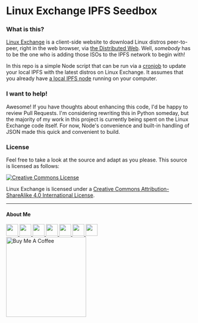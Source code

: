 # Linux Exchange IPFS Seedbox

### What is this?

[Linux Exchange](https://github.com/leoherzog/LinuxExchange) is a client-side website to download Linux distros peer-to-peer, right in the web browser, via [the Distributed Web](https://ipfs.io/#how). Well, _somebody_ has to be the one who is adding those ISOs to the IPFS network to begin with!

In this repo is a simple Node script that can be run via a [cronjob](https://opensource.com/article/17/11/how-use-cron-linux) to update your local IPFS with the latest distros on Linux Exchange. It assumes that you already have [a local IPFS node](https://docs.ipfs.io/introduction/usage/) running on your computer.

### I want to help!

Awesome! If you have thoughts about enhancing this code, I'd be happy to review Pull Requests. I'm considering rewriting this in Python someday, but the majority of my work in this project is currently being spent on the Linux Exchange code itself. For now, Node's convenience and built-in handling of JSON made this quick and convenient to build.

### License

Feel free to take a look at the source and adapt as you please. This source is licensed as follows:

[![Creative Commons License](https://i.creativecommons.org/l/by-sa/4.0/88x31.png)](http://creativecommons.org/licenses/by-sa/4.0/)

Linux Exchange is licensed under a [Creative Commons Attribution-ShareAlike 4.0 International License](http://creativecommons.org/licenses/by-sa/4.0/).

- - - -

#### About Me

<a href="https://herzog.tech/" target="_blank">
  <img src="https://herzog.tech/signature/link.svg.png" width="32px" />
</a>
<a href="https://twitter.com/downtime" target="_blank">
  <img src="https://herzog.tech/signature/twitter.svg.png" width="32px" />
</a>
<a href="https://facebook.com/xd1936" target="_blank">
  <img src="https://herzog.tech/signature/facebook.svg.png" width="32px" />
</a>
<a href="https://github.com/leoherzog" target="_blank">
  <img src="https://herzog.tech/signature/github.svg.png" width="32px" />
</a>
<a href="https://keybase.io/leoherzog" target="_blank">
  <img src="https://herzog.tech/signature/keybase.svg.png" width="32px" />
</a>
<a href="https://www.linkedin.com/in/leoherzog" target="_blank">
  <img src="https://herzog.tech/signature/linkedin.svg.png" width="32px" />
</a>
<a href="https://hope.edu/directory/people/herzog-leo/" target="_blank">
  <img src="https://herzog.tech/signature/anchor.svg.png" width="32px" />
</a>
<br />
<a href="https://www.buymeacoffee.com/leoherzog" target="_blank">
  <img src="https://cdn.buymeacoffee.com/buttons/lato-black.png" alt="Buy Me A Coffee" width="217px" />
</a>
